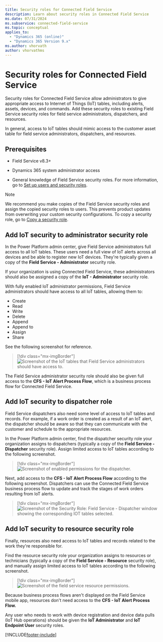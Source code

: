 ```yaml
---
title: Security roles for Connected Field Service
description: Learn about security roles in Connected Field Service
ms.date: 07/31/2024
ms.subservice: connected-field-service
ms.topic: conceptual
applies_to: 
  - "Dynamics 365 (online)"
  - "Dynamics 365 Version 9.x"
ms.author: vhorvath
author: vhorvathms
---
```


# Security roles for Connected Field Service

Security roles for Connected Field Service allow administrators to give appropriate access to Internet of Things (IoT) tables, including alerts, assets, devices, and commands. Add these security roles to existing Field Service security roles for field service administrators, dispatchers, and resources.

In general, access to IoT tables should mimic access to the customer asset table for field service administrators, dispatchers, and resources.

## Prerequisites

- Field Service v8.3+

- Dynamics 365 system administrator access

- General knowledge of Field Service security roles. For more information, go to [Set up users and security roles](users-licenses-permissions.md).

> [!Note]
> We recommend you make copies of the Field Service security roles and assign the copied security roles to users. This prevents product updates from overwriting your custom security configurations. To copy a security role, go to [Copy a security role](/power-platform/admin/database-security).

## Add IoT security to administrator security role

In the Power Platform admin center, give Field Service administrators full access to all IoT tables. These users need a full view of IoT alerts across all devices and be able to register new IoT devices. They're typically given a copy of the **Field Service - Administrator** security role.

If your organization is using Connected Field Service, these administrators should also be assigned a copy of the **IoT - Administrator** security role.

With fully enabled IoT administrator permissions, Field Service administrators should have access to all IoT tables, allowing them to:

- Create
- Read
- Write
- Delete
- Append
- Append to
- Assign
- Share

See the following screenshot for reference.

> [!div class="mx-imgBorder"]
> ![Screenshot of the IoT tables that Field Service administrators should have access to.](media/cfs-security-role-administrator.png)

The Field Service administrator security role should also be given full access to the **CFS - IoT Alert Process Flow**, which is a business process flow for Connected Field Service.

## Add IoT security to dispatcher role

Field Service dispatchers also need some level of access to IoT tables and records. For example, if a work order is created as a result of an IoT alert, the dispatcher should be aware so that they can communicate with the customer and schedule to the appropriate resources.

In the Power Platform admin center, find the dispatcher security role your organization assigns to dispatchers (typically a copy of the **Field Service - Dispatcher** security role). Assign limited access to IoT tables according to the following screenshot.

> [!div class="mx-imgBorder"]
> ![Screenshot of enabled permissions for the dispatcher.](media/cfs-security-role-dispatcher.png)

Next, add access to the **CFS - IoT Alert Process Flow** according to the following screenshot. Dispatchers can use the Connected Field Service business process flow to update and track the stages of work orders resulting from IoT alerts.

> [!div class="mx-imgBorder"]
> ![Screenshot of the Security Role: Field Service - Dispatcher window showing the corresponding IOT tables selected.](media/cfs-security-role-dispatcher-bpf.png)

## Add IoT security to resource security role

Finally, resources also need access to IoT tables and records related to the work they're responsible for.

Find the resource security role your organization assigns to resources or technicians (typically a copy of the **Field Service - Resource** security role), and manually assign limited access to IoT tables according to the following screenshot.

> [!div class="mx-imgBorder"]
> ![Screenshot of the field service resource permissions.](media/cfs-security-role-resource.png)

Because business process flows aren't displayed on the Field Service mobile app, resources don't need access to the **CFS - IoT Alert Process Flow.**

Any user who needs to work with device registration and device data pulls (IoT Hub operations) should be given the **IoT Administrator** and **IoT Endpoint User** security roles.

[!INCLUDE[footer-include](../includes/footer-banner.md)]
